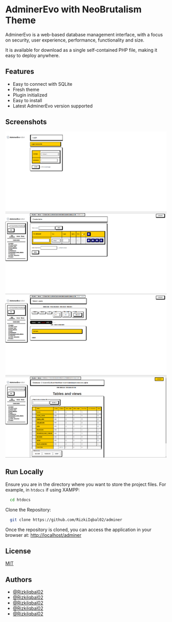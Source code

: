
# AdminerEvo with NeoBrutalism Theme

AdminerEvo is a web-based database management interface, with a focus on security, user experience, performance, functionality and size.

It is available for download as a single self-contained PHP file, making it easy to deploy anywhere.


## Features

- Easy to connect with SQLite
- Fresh theme
- Plugin initialized
- Easy to install
- Latest AdminerEvo version supported


## Screenshots

![App Screenshot](screenshots/ss1.png)
![App Screenshot](screenshots/ss2.png)
![App Screenshot](screenshots/ss3.png)
![App Screenshot](screenshots/ss4.png)


## Run Locally

Ensure you are in the directory where you want to store the project files. For example, in `htdocs` if using XAMPP:


```bash
  cd htdocs
```

Clone the Repository:

```bash
  git clone https://github.com/RizkiIqbal02/adminer
```

Once the repository is cloned, you can access the application in your browser at: [http://localhost/adminer](http://localhost/adminer)

## License

[MIT](https://choosealicense.com/licenses/mit/)


## Authors

- [@RizkiIqbal02](https://github.com/RizkiIqbal02)
- [@RizkiIqbal02](https://github.com/RizkiIqbal02)
- [@RizkiIqbal02](https://github.com/RizkiIqbal02)
- [@RizkiIqbal02](https://github.com/RizkiIqbal02)
- [@RizkiIqbal02](https://github.com/RizkiIqbal02)

